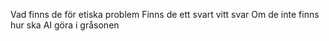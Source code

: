 Vad finns de för etiska problem
Finns de ett svart vitt svar
Om de inte finns hur ska AI göra i gråsonen
